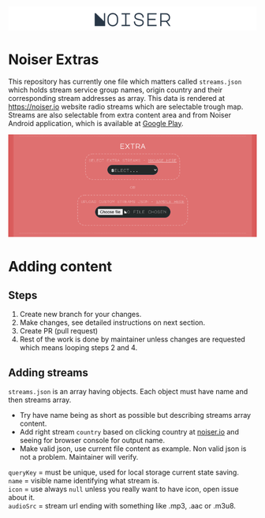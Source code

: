 ![Noiser-Logo](img/noiser_title_logo.png) 

# Noiser Extras

This repository has currently one file which matters called `streams.json` 
which holds stream service group names, origin country and their corresponding stream addresses as array. 
This data is rendered at https://noiser.io website radio streams which are selectable 
trough map. Streams are also selectable from extra content area and from 
Noiser Android application, which is available at 
[Google Play](https://play.google.com/store/apps/details?id=com.nitramite.noiser).


![extra-content](img/noiser_extra_content.png) 


Adding content
============

Steps
-----
1. Create new branch for your changes.
2. Make changes, see detailed instructions on next section.
3. Create PR (pull request)
4. Rest of the work is done by maintainer unless changes are requested which means looping steps 2 and 4.


Adding streams
-----
`streams.json` is an array having objects. Each object must have name and then streams array. 
* Try have name being as short as possible but describing streams array content.
* Add right stream `country` based on clicking country at [noiser.io](http://noiser.io/) and seeing for browser console for output name.
* Make valid json, use current file content as example. Non valid json is not a problem. Maintainer will verify.

`queryKey` = must be unique, used for local storage current state saving.  
`name` = visible name identifying what stream is.  
`icon` = use always `null` unless you really want to have icon, open issue about it.  
`audioSrc` = stream url ending with something like .mp3, .aac or .m3u8.
